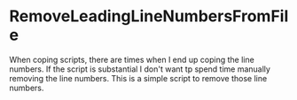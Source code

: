 # RemoveLeadingLineNumbersFromFile
When coping scripts, there are times when I end up coping the line numbers.  If the script is substantial I don't want tp spend time manually removing the line numbers.  This is a simple script to remove those line numbers.
